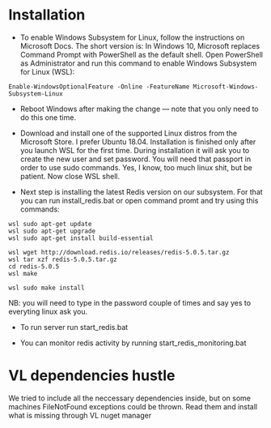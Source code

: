 # Installation


- To enable Windows Subsystem for Linux, follow the instructions on Microsoft Docs. The short version is: In Windows 10, Microsoft replaces Command Prompt with PowerShell as the default shell. Open PowerShell as Administrator and run this command to enable Windows Subsystem for Linux (WSL):


```
Enable-WindowsOptionalFeature -Online -FeatureName Microsoft-Windows-Subsystem-Linux
```

- Reboot Windows after making the change — note that you only need to do this one time.


- Download and install one of the supported Linux distros from the Microsoft Store. I prefer Ubuntu 18.04. Installation is finished only after you launch WSL for the first time. During installation it will ask you to create the new user and set password. You will need that passport in order to use sudo commands. Yes, I know, too much linux shit, but be patient. Now close WSL shell.


- Next step is installing the latest Redis version on our subsystem. For that you can run install_redis.bat or open command promt and try using this commands:


```
wsl sudo apt-get update
wsl sudo apt-get upgrade
wsl sudo apt-get install build-essential

wsl wget http://download.redis.io/releases/redis-5.0.5.tar.gz
wsl tar xzf redis-5.0.5.tar.gz
cd redis-5.0.5
wsl make

wsl sudo make install
```

NB: you will need to type in the password couple of times and say yes to everyting linux ask you.

- To run server run start_redis.bat

- You can monitor redis activity by running start_redis_monitoring.bat

# VL dependencies hustle

We tried to include all the neccessary dependencies inside, but on some machines FileNotFound exceptions could be thrown. Read them and install what is missing through VL nuget manager
